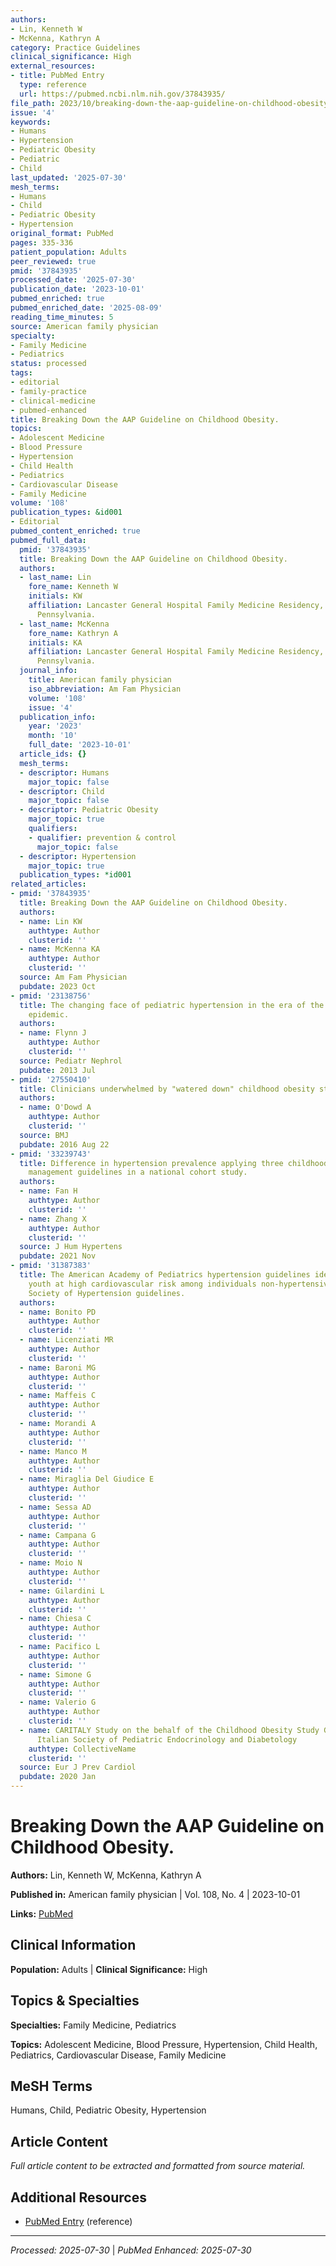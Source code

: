 ```yaml
---
authors:
- Lin, Kenneth W
- McKenna, Kathryn A
category: Practice Guidelines
clinical_significance: High
external_resources:
- title: PubMed Entry
  type: reference
  url: https://pubmed.ncbi.nlm.nih.gov/37843935/
file_path: 2023/10/breaking-down-the-aap-guideline-on-childhood-obesity.md
issue: '4'
keywords:
- Humans
- Hypertension
- Pediatric Obesity
- Pediatric
- Child
last_updated: '2025-07-30'
mesh_terms:
- Humans
- Child
- Pediatric Obesity
- Hypertension
original_format: PubMed
pages: 335-336
patient_population: Adults
peer_reviewed: true
pmid: '37843935'
processed_date: '2025-07-30'
publication_date: '2023-10-01'
pubmed_enriched: true
pubmed_enriched_date: '2025-08-09'
reading_time_minutes: 5
source: American family physician
specialty:
- Family Medicine
- Pediatrics
status: processed
tags:
- editorial
- family-practice
- clinical-medicine
- pubmed-enhanced
title: Breaking Down the AAP Guideline on Childhood Obesity.
topics:
- Adolescent Medicine
- Blood Pressure
- Hypertension
- Child Health
- Pediatrics
- Cardiovascular Disease
- Family Medicine
volume: '108'
publication_types: &id001
- Editorial
pubmed_content_enriched: true
pubmed_full_data:
  pmid: '37843935'
  title: Breaking Down the AAP Guideline on Childhood Obesity.
  authors:
  - last_name: Lin
    fore_name: Kenneth W
    initials: KW
    affiliation: Lancaster General Hospital Family Medicine Residency, Lancaster,
      Pennsylvania.
  - last_name: McKenna
    fore_name: Kathryn A
    initials: KA
    affiliation: Lancaster General Hospital Family Medicine Residency, Lancaster,
      Pennsylvania.
  journal_info:
    title: American family physician
    iso_abbreviation: Am Fam Physician
    volume: '108'
    issue: '4'
  publication_info:
    year: '2023'
    month: '10'
    full_date: '2023-10-01'
  article_ids: {}
  mesh_terms:
  - descriptor: Humans
    major_topic: false
  - descriptor: Child
    major_topic: false
  - descriptor: Pediatric Obesity
    major_topic: true
    qualifiers:
    - qualifier: prevention & control
      major_topic: false
  - descriptor: Hypertension
    major_topic: true
  publication_types: *id001
related_articles:
- pmid: '37843935'
  title: Breaking Down the AAP Guideline on Childhood Obesity.
  authors:
  - name: Lin KW
    authtype: Author
    clusterid: ''
  - name: McKenna KA
    authtype: Author
    clusterid: ''
  source: Am Fam Physician
  pubdate: 2023 Oct
- pmid: '23138756'
  title: The changing face of pediatric hypertension in the era of the childhood obesity
    epidemic.
  authors:
  - name: Flynn J
    authtype: Author
    clusterid: ''
  source: Pediatr Nephrol
  pubdate: 2013 Jul
- pmid: '27550410'
  title: Clinicians underwhelmed by "watered down" childhood obesity strategy.
  authors:
  - name: O'Dowd A
    authtype: Author
    clusterid: ''
  source: BMJ
  pubdate: 2016 Aug 22
- pmid: '33239743'
  title: Difference in hypertension prevalence applying three childhood hypertension
    management guidelines in a national cohort study.
  authors:
  - name: Fan H
    authtype: Author
    clusterid: ''
  - name: Zhang X
    authtype: Author
    clusterid: ''
  source: J Hum Hypertens
  pubdate: 2021 Nov
- pmid: '31387383'
  title: The American Academy of Pediatrics hypertension guidelines identify obese
    youth at high cardiovascular risk among individuals non-hypertensive by the European
    Society of Hypertension guidelines.
  authors:
  - name: Bonito PD
    authtype: Author
    clusterid: ''
  - name: Licenziati MR
    authtype: Author
    clusterid: ''
  - name: Baroni MG
    authtype: Author
    clusterid: ''
  - name: Maffeis C
    authtype: Author
    clusterid: ''
  - name: Morandi A
    authtype: Author
    clusterid: ''
  - name: Manco M
    authtype: Author
    clusterid: ''
  - name: Miraglia Del Giudice E
    authtype: Author
    clusterid: ''
  - name: Sessa AD
    authtype: Author
    clusterid: ''
  - name: Campana G
    authtype: Author
    clusterid: ''
  - name: Moio N
    authtype: Author
    clusterid: ''
  - name: Gilardini L
    authtype: Author
    clusterid: ''
  - name: Chiesa C
    authtype: Author
    clusterid: ''
  - name: Pacifico L
    authtype: Author
    clusterid: ''
  - name: Simone G
    authtype: Author
    clusterid: ''
  - name: Valerio G
    authtype: Author
    clusterid: ''
  - name: CARITALY Study on the behalf of the Childhood Obesity Study Group of the
      Italian Society of Pediatric Endocrinology and Diabetology
    authtype: CollectiveName
    clusterid: ''
  source: Eur J Prev Cardiol
  pubdate: 2020 Jan
---
```


# Breaking Down the AAP Guideline on Childhood Obesity.

**Authors:** Lin, Kenneth W, McKenna, Kathryn A

**Published in:** American family physician | Vol. 108, No. 4 | 2023-10-01

**Links:** [PubMed](https://pubmed.ncbi.nlm.nih.gov/37843935/)

## Clinical Information

**Population:** Adults | **Clinical Significance:** High

## Topics & Specialties

**Specialties:** Family Medicine, Pediatrics

**Topics:** Adolescent Medicine, Blood Pressure, Hypertension, Child Health, Pediatrics, Cardiovascular Disease, Family Medicine

## MeSH Terms

Humans, Child, Pediatric Obesity, Hypertension

## Article Content

*Full article content to be extracted and formatted from source material.*

## Additional Resources

- [PubMed Entry](https://pubmed.ncbi.nlm.nih.gov/37843935/) (reference)

---

*Processed: 2025-07-30* | *PubMed Enhanced: 2025-07-30*
